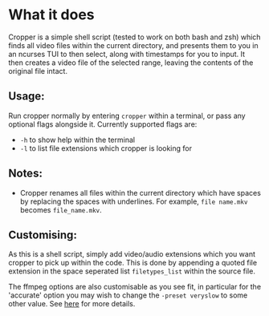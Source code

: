 # What it does
Cropper is a simple shell script (tested to work on both bash and zsh) which finds all video files within the current directory, and presents them to you in an ncurses TUI to then select, along with timestamps for you to input. It then creates a video file of the selected range, leaving the contents of the original file intact.

## Usage:
Run cropper normally by entering `cropper` within a terminal, or pass any optional flags alongside it. Currently supported flags are:
* `-h` to show help within the terminal
* `-l` to list file extensions which cropper is looking for

## Notes:
* Cropper renames all files within the current directory which have spaces by replacing the spaces with underlines. For example, `file name.mkv` becomes `file_name.mkv`.

## Customising:
As this is a shell script, simply add video/audio extensions which you want cropper to pick up within the code. This is done by appending a quoted file extension in the space seperated list `filetypes_list` within the source file.

The ffmpeg options are also customisable as you see fit, in particular for the 'accurate' option you may wish to change the `-preset veryslow` to some other value. See [here](https://trac.ffmpeg.org/wiki/Encode/H.264) for more details.

